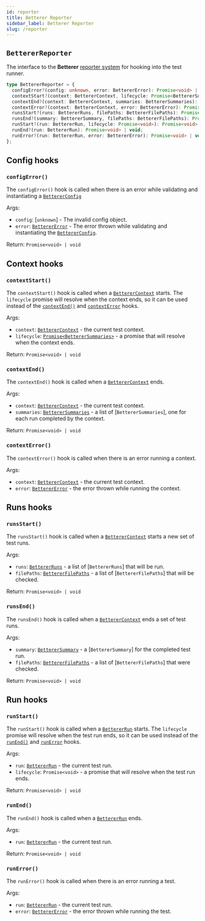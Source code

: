 ```yaml
---
id: reporter
title: Betterer Reporter
sidebar_label: Betterer Reporter
slug: /reporter
---
```


## `BettererReporter`

The interface to the **Betterer** [reporter system](./reporters) for hooking into the test runner.

```typescript
type BettererReporter = {
  configError?(config: unknown, error: BettererError): Promise<void> | void;
  contextStart?(context: BettererContext, lifecycle: Promise<BettererSummaries>): Promise<void> | void;
  contextEnd?(context: BettererContext, summaries: BettererSummaries): Promise<void> | void;
  contextError?(context: BettererContext, error: BettererError): Promise<void> | void;
  runsStart?(runs: BettererRuns, filePaths: BettererFilePaths): Promise<void> | void;
  runsEnd?(summary: BettererSummary, filePaths: BettererFilePaths): Promise<void> | void;
  runStart?(run: BettererRun, lifecycle: Promise<void>): Promise<void> | void;
  runEnd?(run: BettererRun): Promise<void> | void;
  runError?(run: BettererRun, error: BettererError): Promise<void> | void;
};
```

## Config hooks

### `configError()`

The `configError()` hook is called when there is an error while validating and instantiating a [`BettererConfig`](./config#bettererconfig)

Args:

- `config`: [`unknown`] - The invalid config object.
- `error`: [`BettererError`](./error#betterererror) - The error thrown while validating and instantiating the [`BettererConfig`](./config#bettererconfig).

Return: `Promise<void> | void`

## Context hooks

### `contextStart()`

The `contextStart()` hook is called when a [`BettererContext`](./context#betterercontext) starts. The `lifecycle` promise will resolve when the context ends, so it can be used instead of the [`contextEnd()`](#contextend) and [`contextError`](#contexterror) hooks.

Args:

- `context`: [`BettererContext`](./context#betterercontext) - the current test context.
- `lifecycle`: [`Promise<BettererSummaries>`](./context#betterersummaries) - a promise that will resolve when the context ends.

Return: `Promise<void> | void`

### `contextEnd()`

The `contextEnd()` hook is called when a [`BettererContext`](./context#betterercontext) ends.

Args:

- `context`: [`BettererContext`](./context#betterercontext) - the current test context.
- `summaries`: [`BettererSummaries`](./context#betterersummaries) - a list of [`BettererSummaries`], one for each run completed by the context.

Return: `Promise<void> | void`

### `contextError()`

The `contextError()` hook is called when there is an error running a context.

Args:

- `context`: [`BettererContext`](./context#betterercontext) - the current test context.
- `error`: [`BettererError`](./error#betterererror) - the error thrown while running the context.

## Runs hooks

### `runsStart()`

The `runsStart()` hook is called when a [`BettererContext`](./context#betterercontext) starts a new set of test runs.

Args:

- `runs`: [`BettererRuns`](./context#bettererruns) - a list of [`BettererRuns`] that will be run.
- `filePaths`: [`BettererFilePaths`](./runner#bettererfilepaths) - a list of [`BettererFilePaths`] that will be checked.

Return: `Promise<void> | void`

### `runsEnd()`

The `runsEnd()` hook is called when a [`BettererContext`](./context#betterercontext) ends a set of test runs.

Args:

- `summary`: [`BettererSummary`](./context#betterersummary) - a [`BettererSummary`] for the completed test run.
- `filePaths`: [`BettererFilePaths`](./runner#bettererfilepaths) - a list of [`BettererFilePaths`] that were checked.

Return: `Promise<void> | void`

## Run hooks

### `runStart()`

The `runStart()` hook is called when a [`BettererRun`](./context#bettererrun) starts. The `lifecycle` promise will resolve when the test run ends, so it can be used instead of the [`runEnd()`](#runEnd) and [`runError`](#runError) hooks.

Args:

- `run`: [`BettererRun`](./context#bettererrun) - the current test run.
- `lifecycle`: `Promise<void>` - a promise that will resolve when the test run ends.

Return: `Promise<void> | void`

### `runEnd()`

The `runEnd()` hook is called when a [`BettererRun`](./context#bettererrun) ends.

Args:

- `run`: [`BettererRun`](./context#bettererrun) - the current test run.

Return: `Promise<void> | void`

### `runError()`

The `runError()` hook is called when there is an error running a test.

Args:

- `run`: [`BettererRun`](./context#bettererrun) - the current test run.
- `error`: [`BettererError`](./error#betterererror) - the error thrown while running the test.
